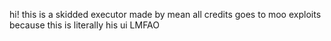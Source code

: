 hi! this is a skidded executor made by mean all credits goes to moo exploits because this is literally his ui LMFAO
